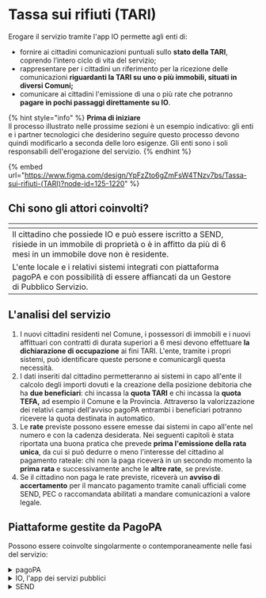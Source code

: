 # Tassa sui rifiuti (TARI)

Erogare il servizio tramite l'app IO permette agli enti di:

* fornire ai cittadini comunicazioni puntuali sullo **stato della TARI**, coprendo l’intero ciclo di vita del servizio;
* rappresentare per i cittadini un riferimento per la ricezione delle comunicazioni **riguardanti la TARI su uno o più immobili, situati in diversi Comuni;**&#x20;
* comunicare ai cittadini l'emissione di una o più rate che potranno **pagare in pochi passaggi direttamente su IO**.  &#x20;

{% hint style="info" %}
**Prima di iniziare**\
Il processo illustrato nelle prossime sezioni è un esempio indicativo: gli enti e i partner tecnologici che desiderino seguire questo processo devono quindi modificarlo a seconda delle loro esigenze. Gli enti sono i soli responsabili dell'erogazione del servizio.
{% endhint %}

{% embed url="https://www.figma.com/design/YpFzZto6gZmFsW4TNzv7bs/Tassa-sui-rifiuti-(TARI)?node-id=125-1220" %}

## Chi sono gli attori coinvolti?

<table data-view="cards"><thead><tr><th></th><th></th><th></th></tr></thead><tbody><tr><td>Il cittadino che possiede IO e può essere iscritto a SEND, risiede in un immobile di proprietà o è in affitto da più di 6 mesi in un immobile dove non è residente.</td><td></td><td></td></tr><tr><td>L'ente locale e i relativi sistemi integrati con piattaforma pagoPA e con possibilità di essere affiancati da un Gestore di Pubblico Servizio.</td><td></td><td></td></tr></tbody></table>

## L'analisi del servizio&#x20;

1. I nuovi cittadini residenti nel Comune, i possessori di immobili e i nuovi affittuari con contratti di durata superiori a 6 mesi devono effettuare **la dichiarazione di occupazione** ai fini TARI. L'ente, tramite i propri sistemi, può identificare queste persone e comunicargli questa necessità.&#x20;
2. I dati inseriti dal cittadino permetteranno ai sistemi in capo all'ente il calcolo degli importi dovuti e la creazione della posizione debitoria che ha **due beneficiari**: chi incassa la **quota TARI** e chi incassa la **quota TEFA,** ad esempio il Comune e la Provincia. Attraverso la valorizzazione dei relativi campi dell'avviso pagoPA entrambi i beneficiari potranno ricevere la quota destinata in automatico.&#x20;
3. Le **rate** previste possono essere emesse dai sistemi in capo all'ente nel numero e con la cadenza desiderata. Nei seguenti capitoli è stata riportata una buona pratica che prevede **prima l'emissione della rata unica**, da cui si può dedurre o meno l'interesse del cittadino al pagamento rateale: chi non la paga riceverà in un secondo momento la **prima rata** e successivamente anche le **altre rate**, se previste.&#x20;
4. Se il cittadino non paga le rate previste, riceverà un **avviso di accertamento** per il mancato pagamento tramite canali ufficiali come SEND, PEC o raccomandata abilitati a mandare comunicazioni a valore legale.&#x20;

## Piattaforme gestite da PagoPA

Possono essere coinvolte singolarmente o contemporaneamente nelle fasi del servizio:&#x20;

<details>

<summary>pagoPA</summary>

Su IO, i cittadini possono ricevere e pagare gli avvisi di pagamento pagoPA grazie all'integrazione con l'omonima piattaforma, così come salvare uno o più metodi di pagamento.

[**Vai al sito ->** ](https://www.pagopa.gov.it/)

</details>

<details>

<summary>IO, l'app dei servizi pubblici</summary>

Un unico punto di accesso per interagire in modo semplice e sicuro con i servizi pubblici locali e nazionali, direttamente dal tuo smartphone.

[**Vai al sito ->**](https://io.italia.it/)

</details>

<details>

<summary>SEND</summary>

Su IO, i cittadini possono ricevere tramite SEND (SErvizio Notifiche Digitali) un avviso di cortesia, leggere i documenti notificati e, ove richiesto, procedere al pagamento direttamente in app.&#x20;

[**Vai al sito ->**](https://notifichedigitali.pagopa.it/)

</details>
